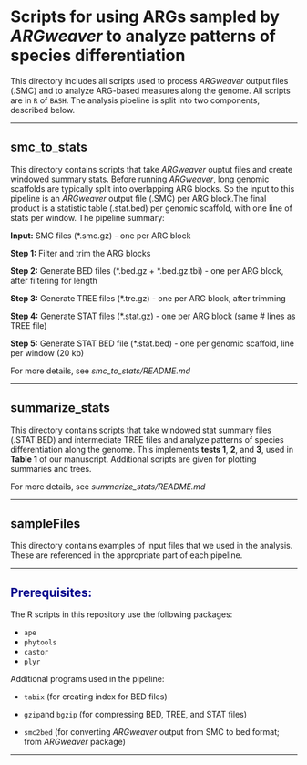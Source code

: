 Scripts for using ARGs sampled by *ARGweaver* to analyze patterns of species differentiation
=======

This directory includes all scripts used to process *ARGweaver* output files (.SMC) and to analyze ARG-based measures along the genome. All scripts are in ``R`` of ``BASH``. The analysis pipeline is split into two components, described below.



------------


smc_to_stats
------------

This directory contains scripts that take *ARGweaver* ouptut files and create windowed summary stats.  Before running *ARGweaver*, long genomic scaffolds are typically split into overlapping ARG blocks. So the input to this pipeline is an *ARGweaver* output file (.SMC) per ARG block.The final product is a statistic table (.stat.bed) per genomic scaffold, with one line of stats per window. The pipeline summary:

**Input:**   SMC files (*.smc.gz)							                    - one per ARG block

**Step 1:**  Filter and trim the ARG blocks

**Step 2:**  Generate BED files  (*.bed.gz + *.bed.gz.tbi)	- one per ARG block, after filtering for length

**Step 3:**  Generate TREE files (*.tre.gz)							   - one per ARG block, after trimming

**Step 4:**  Generate STAT files (*.stat.gz)							  - one per ARG block (same # lines as TREE file)

**Step 5:**  Generate STAT BED file (*.stat.bed)					- one per genomic scaffold, line per window (20 kb)

For more details, see *smc_to_stats/README.md*


------------

summarize_stats
------------

This directory contains scripts that take windowed stat summary files (.STAT.BED) and intermediate TREE files and analyze patterns of species differentiation along the genome. This implements **tests 1**, **2**, and **3**, used in **Table 1** of our manuscript. Additional scripts are given for plotting summaries and trees.

For more details, see *summarize_stats/README.md*


------------

sampleFiles
------------

This directory contains examples of input files that we used in the analysis. These are referenced in the appropriate part of each pipeline.


------------

<span style="color:darkblue">Prerequisites:</span>
------------

The R scripts in this repository use the following packages:

* ``ape``
* ``phytools``
* ``castor``
* ``plyr``

Additional programs used in the pipeline:

* ``tabix`` (for creating index for BED files)

* ``gzip``and ``bgzip`` (for compressing BED, TREE, and STAT files)
* ``smc2bed`` (for converting *ARGweaver* output from SMC to bed format; from *ARGweaver* package)


------------
